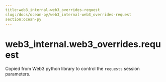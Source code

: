 ```yaml
---
title:web3_internal-web3_overrides-request
slug:/docs/ocean-py/web3_internal-web3_overrides-request
section:ocean-py
---
```

<a name="web3_internal.web3_overrides.request"></a>
# web3\_internal.web3\_overrides.request

Copied from Web3 python library to control the `requests` session parameters.

